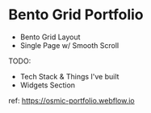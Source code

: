 # Bento Grid Portfolio
- Bento Grid Layout
- Single Page w/ Smooth Scroll

TODO:
- Tech Stack & Things I've built
- Widgets Section


ref: https://osmic-portfolio.webflow.io